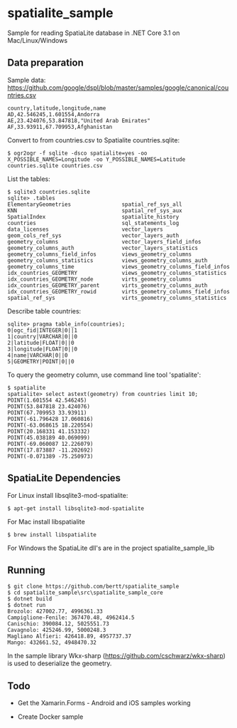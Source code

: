 # spatialite_sample

Sample for reading SpatiaLite database in .NET Core 3.1 on Mac/Linux/Windows

## Data preparation

Sample data: https://github.com/google/dspl/blob/master/samples/google/canonical/countries.csv

```
country,latitude,longitude,name
AD,42.546245,1.601554,Andorra
AE,23.424076,53.847818,"United Arab Emirates"
AF,33.93911,67.709953,Afghanistan
```

Convert to from countries.csv to Spatialite countries.sqlite:

```
$ ogr2ogr -f sqlite -dsco spatialite=yes -oo X_POSSIBLE_NAMES=Longitude -oo Y_POSSIBLE_NAMES=Latitude countries.sqlite countries.csv
```

List the tables:

```
$ sqlite3 countries.sqlite
sqlite> .tables
ElementaryGeometries                spatial_ref_sys_all
KNN                                 spatial_ref_sys_aux
SpatialIndex                        spatialite_history
countries                           sql_statements_log
data_licenses                       vector_layers
geom_cols_ref_sys                   vector_layers_auth
geometry_columns                    vector_layers_field_infos
geometry_columns_auth               vector_layers_statistics
geometry_columns_field_infos        views_geometry_columns
geometry_columns_statistics         views_geometry_columns_auth
geometry_columns_time               views_geometry_columns_field_infos
idx_countries_GEOMETRY              views_geometry_columns_statistics
idx_countries_GEOMETRY_node         virts_geometry_columns
idx_countries_GEOMETRY_parent       virts_geometry_columns_auth
idx_countries_GEOMETRY_rowid        virts_geometry_columns_field_infos
spatial_ref_sys                     virts_geometry_columns_statistics
```

Describe table countries:

```
sqlite> pragma table_info(countries);
0|ogc_fid|INTEGER|0||1
1|country|VARCHAR|0||0
2|latitude|FLOAT|0||0
3|longitude|FLOAT|0||0
4|name|VARCHAR|0||0
5|GEOMETRY|POINT|0||0
```

To query the geometry column, use command line tool 'spatialite':

```
$ spatialite
spatialite> select astext(geometry) from countries limit 10;
POINT(1.601554 42.546245)
POINT(53.847818 23.424076)
POINT(67.709953 33.93911)
POINT(-61.796428 17.060816)
POINT(-63.068615 18.220554)
POINT(20.168331 41.153332)
POINT(45.038189 40.069099)
POINT(-69.060087 12.226079)
POINT(17.873887 -11.202692)
POINT(-0.071389 -75.250973)
```


## SpatiaLite Dependencies

For Linux install libsqlite3-mod-spatialite: 

```
$ apt-get install libsqlite3-mod-spatialite
```

For Mac install libspatialite

```
$ brew install libspatialite
```

For Windows the SpatiaLite dll's are in the project spatialite_sample_lib

## Running

```
$ git clone https://github.com/bertt/spatialite_sample
$ cd spatialite_sample\src\spatialite_sample_core
$ dotnet build
$ dotnet run
Brozolo: 427002.77, 4996361.33
Campiglione-Fenile: 367470.48, 4962414.5
Canischio: 390084.12, 5025551.73
Cavagnolo: 425246.99, 5000248.3
Magliano Alfieri: 426418.89, 4957737.37
Mango: 432661.52, 4948470.32
```

In the sample library Wkx-sharp (https://github.com/cschwarz/wkx-sharp) is used to deserialize the geometry.

## Todo

- Get the Xamarin.Forms - Android and iOS samples working

- Create Docker sample
